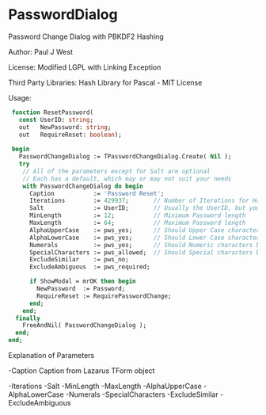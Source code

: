 # PasswordDialog
 Password Change Dialog with PBKDF2 Hashing
 
 Author:  Paul J West
 
 License: Modified LGPL with Linking Exception
 
 Third Party Libraries:
   Hash Library for Pascal - MIT License
   
   
Usage: 
```Pascal
 function ResetPassword(
   const UserID: string;
   out   NewPassword: string;
   out   RequireReset: boolean);
 
 begin
   PasswordChangeDialog := TPasswordChangeDialog.Create( Nil );
   try
    // All of the parameters except for Salt are optional
    // Each has a default, which may or may not suit your needs
    with PasswordChangeDialog do begin
      Caption           := 'Password Reset';
      Iterations        := 429937;       // Number of Iterations for Hash Routine
      Salt              := UserID;       // Usually the UserID, but you can get creative...
      MinLength         := 12;           // Minimum Password length
      MaxLength         := 64;           // Maximum Password length
      AlphaUpperCase    := pws_yes;      // Should Upper Case characters be Allowed/Required
      AlphaLowerCase    := pws_yes;      // Should Lower Case characters be Allowed/Required
      Numerals          := pws_yes;      // Should Numeric characters be Allowed/Required
      SpecialCharacters := pws_allowed;  // Should Special characters be Allowed/Required
      ExcludeSimilar    := pws_no;
      ExcludeAmbiguous  := pws_required;

      if ShowModal = mrOK then begin
        NewPassword  := Password;
		RequireReset := RequirePasswordChange;
      end;
    end;
  finally
    FreeAndNil( PasswordChangeDialog );
  end;
end;
```

Explanation of Parameters

-Caption
   Caption from Lazarus TForm object
   
-Iterations
-Salt
-MinLength
-MaxLength
-AlphaUpperCase
-AlphaLowerCase
-Numerals
-SpecialCharacters
-ExcludeSimilar
-ExcludeAmbiguous
